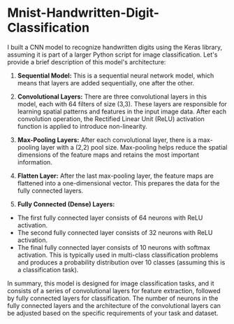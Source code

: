 # Mnist-Handwritten-Digit-Classification
I built a CNN model to recognize handwritten digits using the Keras library, assuming it is part of a larger Python script for image classification. Let's provide a brief description of this model's architecture:

1. **Sequential Model:** This is a sequential neural network model, which means that layers are added sequentially, one after the other.

2. **Convolutional Layers:** There are three convolutional layers in this model, each with 64 filters of size (3,3). These layers are responsible for learning spatial patterns and features in the input image data. After each convolution operation, the Rectified Linear Unit (ReLU) activation function is applied to introduce non-linearity.

3. **Max-Pooling Layers:** After each convolutional layer, there is a max-pooling layer with a (2,2) pool size. Max-pooling helps reduce the spatial dimensions of the feature maps and retains the most important information.

4. **Flatten Layer:** After the last max-pooling layer, the feature maps are flattened into a one-dimensional vector. This prepares the data for the fully connected layers.

5. **Fully Connected (Dense) Layers:**
- The first fully connected layer consists of 64 neurons with ReLU activation.
- The second fully connected layer consists of 32 neurons with ReLU activation.
- The final fully connected layer consists of 10 neurons with softmax activation. This is typically used in multi-class classification problems and produces a probability distribution over 10 classes (assuming this is a classification task).

In summary, this model is designed for image classification tasks, and it consists of a series of convolutional layers for feature extraction, followed by fully connected layers for classification. The number of neurons in the fully connected layers and the architecture of the convolutional layers can be adjusted based on the specific requirements of your task and dataset.
